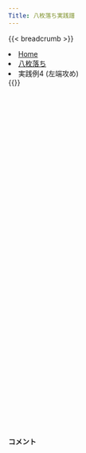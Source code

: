 ```yaml
---
Title: 八枚落ち実践譜
---
```

{{< breadcrumb >}}
  <li class="breadcrumb-item"><a href="/shogi-beginners/">Home</a></li>
  <li class="breadcrumb-item"><a href="/shogi-beginners/8mai/">八枚落ち</a></li>
  <li class="breadcrumb-item active" aria-current="page">実践例4 (左端攻め)</li>
{{</ breadcrumb >}}
<div class="row pt-3">
  <div class="col-sm" tabindex="-1">
    <script id="example-kif" type="text/plain">
手合割：八枚落ち
下手：下手
上手：上手
手数----指手---------消費時間--
*<ruby>左端<rt>ひだりはし</rt></ruby><ruby>攻<rt>せ</rt></ruby>めの<ruby>勝<rt>か</rt></ruby>ち<ruby>方<rt>かた</rt></ruby>をおぼえましょう。
*<div class="text-center"><img class="img-fluid pt-3 w-50" src="/shogi-beginners/img/cat8.webp"></div>
   1 ７二金(61)
   2 ７六歩(77)
   3 ４二玉(51)
   4 ６六角(88)
   5 ８四歩(83)
*<ruby>端<rt>はし</rt></ruby>を<ruby>無理<rt>むり</rt></ruby>やり<ruby>受<rt>う</rt></ruby>ける<ruby>手<rt>て</rt></ruby>です。
   6 同　角(66)
   7 ８三金(72)
   8 ６六角(84)
   9 ３二金(41)
  10 ８六歩(87)
*☗<ruby>９六<rt>きゅうろく</rt></ruby><ruby>歩<rt>ふ</rt></ruby>からの<ruby>端<rt>はし</rt></ruby><ruby>攻<rt>せ</rt></ruby>めでもいいのですが、<ruby>守<rt>まも</rt></ruby>りの<ruby>歩<rt>ふ</rt></ruby>がいなくなったのを<ruby>見<rt>み</rt></ruby>て８<ruby>筋<rt>すじ</rt></ruby>から<ruby>攻<rt>せ</rt></ruby>めるのがいいです。
  11 ９四歩(93)
  12 ８五歩(86)
*<ruby>次<rt>次</rt></ruby>に☗<ruby>８八<rt>はちはち</rt></ruby><ruby>飛<rt>ひ</rt></ruby>～☗<ruby>８四<rt>はちよん</rt></ruby><ruby>歩<rt>ふ</rt></ruby>とできれば<ruby>大成功<rt>だいせいこう</rt></ruby>です。
  13 ７四金(83)
*<ruby>問題<rt>もんだい</rt></ruby>: <ruby>次<rt>つぎ</rt></ruby>の<ruby>手<rt>て</rt></ruby>を<ruby>考<rt>かんが</rt></ruby>えてみましょう。
*<div><img class="img-fluid" src="/shogi-beginners/img/cat2.webp"></div>
  14 ７七桂(89)
*☗<ruby>９三<rt>きゅうさん</rt></ruby><ruby>角成<rt>かくなり</rt></ruby>は☖<ruby>８五金<rt>はちごーきん</rt></ruby>が<ruby>少<rt>すこ</rt></ruby>し<ruby>気<rt>き</rt></ruby>になります。☗<ruby>８八<rt>はちはち</rt></ruby><ruby>飛<rt>ひ</rt></ruby>は☖<ruby>６五金<rt>ろくごーきん</rt></ruby>が<ruby>少<rt>すこ</rt></ruby>し<ruby>気<rt>き</rt></ruby>になります。
*どちらも<ruby>防<rt>ふせ</rt></ruby>ぐ☗<ruby>７七桂<rt>ななななけい</rt></ruby>がわかりやすいです。
  15 ６四歩(63)
  16 ９三角成(66)
  17 ３四歩(33)
  18 ８四歩(85)
*☗<ruby>８八<rt>はちはち</rt></ruby><ruby>飛<rt>ひ</rt></ruby>はいつでも<ruby>指<rt>さ</rt></ruby>せるのでと<ruby>金<rt>きん</rt></ruby>を<ruby>作<rt>つく</rt></ruby>る<ruby>手<rt>て</rt></ruby>を<ruby>優先<rt>ゆうせん</rt></ruby>したいです。
  19 ６五歩(64)
  20 ８三歩成(84)
  21 ３三玉(42)
  22 ８八飛(28)
  23 １四歩(13)
*<ruby>問題<rt>もんだい</rt></ruby>: <ruby>次<rt>つぎ</rt></ruby>の<ruby>手<rt>て</rt></ruby>を<ruby>考<rt>かんが</rt></ruby>えてみましょう。
*<div><img class="img-fluid" src="/shogi-beginners/img/cat2.webp"></div>
  24 ８四と(83)
*強い人は☗７三とでも良いですが、ほとんどの人は安全に☗８四歩をおすすめします。
  25 ６六歩(65)
*<ruby>問題<rt>もんだい</rt></ruby>: <ruby>次<rt>つぎ</rt></ruby>の<ruby>手<rt>て</rt></ruby>を<ruby>考<rt>かんが</rt></ruby>えてみましょう。
*<div><img class="img-fluid" src="/shogi-beginners/img/cat2.webp"></div>
  26 同　歩(67)
*☗<ruby>７四<rt>ななよん</rt></ruby>とのような<ruby>攻<rt>せ</rt></ruby>め<ruby>合<rt>あ</rt></ruby>いはやめましょう。
  27 ６四金(74)
  28 ７三と(84)
  29 １五歩(14)
  30 ８二飛成(88)
  31 ２四歩(23)
  32 ６五桂(77)
*もっと<ruby>安全<rt>あんぜん</rt></ruby>に<ruby>指<rt>さ</rt></ruby>すなら<ruby>先<rt>さき</rt></ruby>に☗<ruby>７八銀<rt>ななはちぎん</rt></ruby>と<ruby>指<rt>さ</rt></ruby>しておくべきです。
  33 同　金(64)
  34 同　歩(66)
  35 ６七桂打
  36 ４八玉(59)
  37 ７九桂成(67)
  38 ６六馬(93)
  39 ４四歩(43)
  40 ７九金(69)
*<ruby>強<rt>つよ</rt></ruby>い<ruby>人<rt>ひと</rt></ruby>は☗<ruby>４四馬<rt>よんよんうま</rt></ruby>！で<ruby>勝<rt>か</rt></ruby>ちですが、ほとんどの<ruby>人<rt>ひと</rt></ruby>は<ruby>安全<rt>あんぜん</rt></ruby>に☗<ruby>７九<rt>ななきゅう</rt><ruby>金<rt>きん</rt></ruby></ruby>をおすすめします。
  41 ４三銀打
*<ruby>問題<rt>もんだい</rt></ruby>: <ruby>次<rt>つぎ</rt></ruby>の<ruby>手<rt>て</rt></ruby>を<ruby>考<rt>かんが</rt></ruby>えてみましょう。
*<div><img class="img-fluid" src="/shogi-beginners/img/cat2.webp"></div>
  42 ４五桂打
*よく<ruby>出<rt>で</rt></ruby>てくる<ruby>手筋<rt>てすじ</rt></ruby>なのでおぼえておきましょう。
  43 ２二玉(33)
  44 ５三桂成(45)
  45 ３三玉(22)
  46 ４三成桂(53)
  47 同　玉(33)
  48 ５四金打
*この<ruby>後<rt>あと</rt></ruby>の<ruby>攻<rt>せ</rt></ruby>めは<ruby>一手一手<rt>いっていって</rt></ruby><ruby>考<rt>かんが</rt></ruby>えながら<ruby>進<rt>すす</rt></ruby>めてみましょう。
  49 ３三玉(43)
  50 ４四馬(66)
  51 ２三玉(33)
  52 ３二龍(82)
  53 １三玉(23)
  54 ２二銀打
  55 １四玉(13)
  56 １三金打
  57 ２五玉(14)
  58 ３四龍(32)
  59 投了
*<a href="/shogi-beginners/8mai/example5/">
*<ruby>次<rt>つぎ</rt></ruby>の<ruby>棋譜<rt>きふ</rt></ruby>を<ruby>見<rt>み</rt></ruby>よう！
*<div class="text-center"><img class="img-fluid pt-3 w-50" src="/shogi-beginners/img/cat1.webp"></div></a>
まで58手で下手の勝ち
    </script>
    <svg id="example" class="board" xmlns="http://www.w3.org/2000/svg" viewBox="0,0,400,540"></svg>
  </div>
  <div class="col-sm">
    <h4 class="pt-3">コメント</h4>
    <div id="comment"></div>
  </div>
</div>
